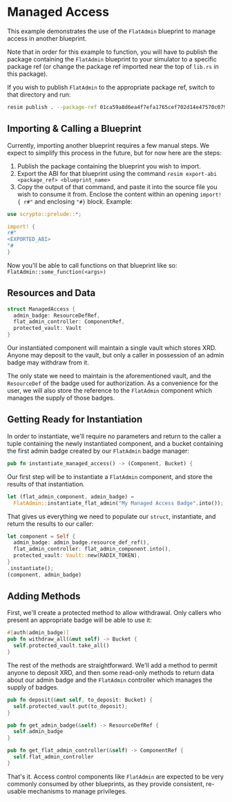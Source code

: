 # Managed Access
This example demonstrates the use of the `FlatAdmin` blueprint to manage access in another blueprint.

Note that in order for this example to function, you will have to publish the package containing the `FlatAdmin` blueprint to your simulator to a specific package ref (or change the package ref imported near the top of `lib.rs` in this package).

If you wish to publish `FlatAdmin` to the appropriate package ref, switch to that directory and run:
```bash
resim publish . --package-ref 01ca59a8d6ea4f7efa1765cef702d14e47570c079aedd44992dd09
```

## Importing & Calling a Blueprint
Currently, importing another blueprint requires a few manual steps.  We expect to simplify this process in the future, but for now here are the steps:

1. Publish the package containing the blueprint you wish to import.
2. Export the ABI for that blueprint using the command `resim export-abi <package_ref> <blueprint_name>`
3. Copy the output of that command, and paste it into the source file you wish to consume it from.  Enclose the content within an opening `import! {
r#"` and enclosing `"#}` block.  Example:
```rust
use scrypto::prelude::*;

import! {
r#"
<EXPORTED_ABI>
"#
}
```

Now you'll be able to call functions on that blueprint like so: `FlatAdmin::some_function(<args>)`

## Resources and Data
```rust
struct ManagedAccess {
  admin_badge: ResourceDefRef,
  flat_admin_controller: ComponentRef,
  protected_vault: Vault
}
```

Our instantiated component will maintain a single vault which stores XRD.  Anyone may deposit to the vault, but only a caller in possession of an admin badge may withdraw from it.

The only state we need to maintain is the aforementioned vault, and the `ResourceDef` of the badge used for authorization.  As a convenience for the user, we will also store the reference to the `FlatAdmin` component which manages the supply of those badges.

## Getting Ready for Instantiation
In order to instantiate, we'll require no parameters and return to the caller a tuple containing the newly instantiated component, and a bucket containing the first admin badge created by our `FlatAdmin` badge manager:
```rust
pub fn instantiate_managed_access() -> (Component, Bucket) {
```

Our first step will be to instantiate a `FlatAdmin` component, and store the results of that instantiation.

```rust
let (flat_admin_component, admin_badge) =
  FlatAdmin::instantiate_flat_admin("My Managed Access Badge".into());
```

That gives us everything we need to populate our `struct`, instantiate, and return the results to our caller:

```rust
let component = Self {
  admin_badge: admin_badge.resource_def_ref(),
  flat_admin_controller: flat_admin_component.into(),
  protected_vault: Vault::new(RADIX_TOKEN),
}
.instantiate();
(component, admin_badge)
```        

## Adding Methods
First, we'll create a protected method to allow withdrawal.  Only callers who present an appropriate badge will be able to use it:

```rust
#[auth(admin_badge)]
pub fn withdraw_all(&mut self) -> Bucket {
  self.protected_vault.take_all()
}
```

The rest of the methods are straightforward.  We'll add a method to permit anyone to deposit XRD, and then some read-only methods to return data about our admin badge and the `FlatAdmin` controller which manages the supply of badges.

```rust
pub fn deposit(&mut self, to_deposit: Bucket) {
  self.protected_vault.put(to_deposit);
}

pub fn get_admin_badge(&self) -> ResourceDefRef {
  self.admin_badge
}

pub fn get_flat_admin_controller(&self) -> ComponentRef {
  self.flat_admin_controller
}
```

That's it.  Access control components like `FlatAdmin` are expected to be very commonly consumed by other blueprints, as they provide consistent, re-usable mechanisms to manage privileges.